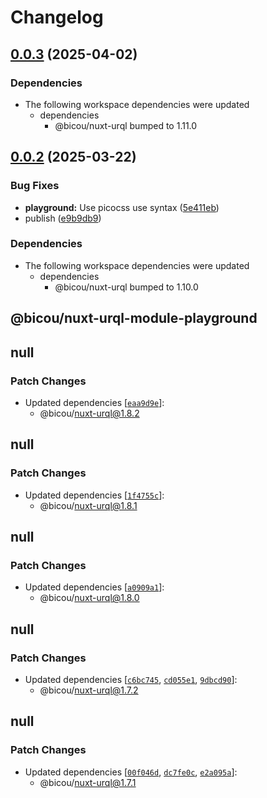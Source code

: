 # Changelog

## [0.0.3](https://github.com/gbicou/nuxt-urql/compare/nuxt-urql-module-playground-v0.0.2...nuxt-urql-module-playground-v0.0.3) (2025-04-02)


### Dependencies

* The following workspace dependencies were updated
  * dependencies
    * @bicou/nuxt-urql bumped to 1.11.0

## [0.0.2](https://github.com/gbicou/nuxt-urql/compare/nuxt-urql-module-playground-v0.0.1...nuxt-urql-module-playground-v0.0.2) (2025-03-22)


### Bug Fixes

* **playground:** Use picocss use syntax ([5e411eb](https://github.com/gbicou/nuxt-urql/commit/5e411eb543c0fea722e77bcb9355a804c065ed6f))
* publish ([e9b9db9](https://github.com/gbicou/nuxt-urql/commit/e9b9db92dc957621c04cab2b0a9437a2ef4362b0))


### Dependencies

* The following workspace dependencies were updated
  * dependencies
    * @bicou/nuxt-urql bumped to 1.10.0

## @bicou/nuxt-urql-module-playground

## null

### Patch Changes

- Updated dependencies [[`eaa9d9e`](https://github.com/gbicou/nuxt-urql/commit/eaa9d9ede4445d5b6c8aed0b5895d1c45a448a1d)]:
  - @bicou/nuxt-urql@1.8.2

## null

### Patch Changes

- Updated dependencies [[`1f4755c`](https://github.com/gbicou/nuxt-urql/commit/1f4755c7878b8c4f6f36ce86c345265f68e23293)]:
  - @bicou/nuxt-urql@1.8.1

## null

### Patch Changes

- Updated dependencies [[`a0909a1`](https://github.com/gbicou/nuxt-urql/commit/a0909a149e72c372c349322b87eedbac3be208ee)]:
  - @bicou/nuxt-urql@1.8.0

## null

### Patch Changes

- Updated dependencies [[`c6bc745`](https://github.com/gbicou/nuxt-urql/commit/c6bc745e1d05ee9bce40fae8213ccceccde9891b), [`cd055e1`](https://github.com/gbicou/nuxt-urql/commit/cd055e19fd68065cc02cc51e7a1cf3c3010aae8c), [`9dbcd90`](https://github.com/gbicou/nuxt-urql/commit/9dbcd9030f28fa10f25f74e46acc0310922cd08a)]:
  - @bicou/nuxt-urql@1.7.2

## null

### Patch Changes

- Updated dependencies [[`00f046d`](https://github.com/gbicou/nuxt-urql/commit/00f046d677c71d240f1239f9aaf4900327fc10e1), [`dc7fe0c`](https://github.com/gbicou/nuxt-urql/commit/dc7fe0ccf77c142c8a69d714f0ef72f3a381e292), [`e2a095a`](https://github.com/gbicou/nuxt-urql/commit/e2a095acc10e097b392853108fddce97876bf0ec)]:
  - @bicou/nuxt-urql@1.7.1
